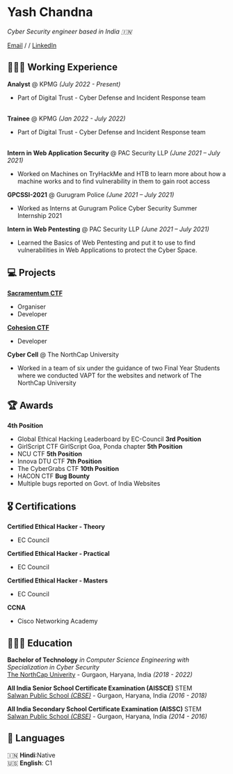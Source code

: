 # Yash Chandna

_Cyber Security engineer based in India 🇮🇳_ <br>

[Email](mailto:yashchandna@gmail.com) / / [LinkedIn](https://www.linkedin.com/in/yashchandna/) 

## 🧑🏻‍💻 Working Experience

**Analyst** @ KPMG _(July 2022 - Present)_ <br>
  - Part of Digital Trust - Cyber Defense and Incident Response team
<br><br>

**Trainee** @ KPMG _(Jan 2022 - July 2022)_ <br>
  - Part of Digital Trust - Cyber Defense and Incident Response team
<br><br>

**Intern in Web Application Security** @ PAC Security LLP _(June 2021 – July 2021)_
  - Worked on Machines on TryHackMe and HTB to learn more about how a machine works and to find vulnerability in them to gain root access

**GPCSSI-2021** @ Gurugram Police _(June 2021 – July 2021)_
  - Worked as Interns at Gurugram Police Cyber Security Summer Internship 2021

**Intern in Web Pentesting** @ PAC Security LLP _(June 2021 – July 2021)_
  - Learned the Basics of Web Pentesting and put it to use to find vulnerabilities in Web Applications to protect the Cyber Space.

## 💻 Projects

**[Sacramentum CTF](https://sacramentum.ncuindia.edu)**
  - Organiser
  - Developer

**[Cohesion CTF](https://ctftime.org/ctf/589/)**
  - Developer

**Cyber Cell** @ The NorthCap University
  - Worked in a team of six under the guidance of two Final Year Students where we conducted VAPT for the websites and network of The NorthCap University

## 🏆 Awards

**4th Position**
  - Global Ethical Hacking Leaderboard by EC-Council
**3rd Position**
  - GirlScript CTF GirlScript Goa, Ponda chapter
**5th Position**
  - NCU CTF
**5th Position**
  - Innova DTU CTF
**7th Position**
  - The CyberGrabs CTF
**10th Position**
  - HACON CTF
**Bug Bounty**
  - Multiple bugs reported on Govt. of India Websites

## 🎖️ Certifications

**Certified Ethical Hacker - Theory**
  - EC Council 

**Certified Ethical Hacker - Practical**
  - EC Council

**Certified Ethical Hacker - Masters**
  - EC Council

**CCNA**
  - Cisco Networking Academy
## 👩🏼‍🎓 Education

**Bachelor of Technology** _in Computer Science Engineering with Specialization in Cyber Security_<br>
[The NorthCap Univerity](https://www.ncuindia.edu/) - Gurgaon, Haryana, India _(2018 - 2022)_

**All India Senior School Certificate Examination (AISSCE)** STEM<br>
[Salwan Public School _(CBSE)_](https://salwangurgaon.com) - Gurgaon, Haryana, India _(2016 - 2018)_

**All India Secondary School Certificate Examination (AISSC)** STEM<br>
[Salwan Public School _(CBSE)_](https://salwangurgaon.com) - Gurgaon, Haryana, India _(2014 - 2016)_

## 💬 Languages

🇮🇳 **Hindi**:Native<br>
🇺🇸 **English**: C1
